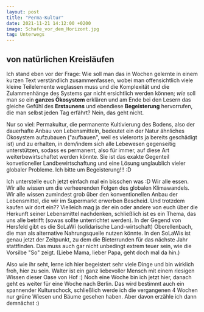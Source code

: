 ```yaml
---
layout: post
title: "Perma-Kultur"
date: 2021-11-21 14:12:00 +0200
image: Schafe_vor_dem_Horizont.jpg
tag: Unterwegs
---
```

## von natürlichen Kreisläufen

Ich stand eben vor der Frage:
Wie soll man das in Wochen gelernte in einem kurzen Text verständlich zusammenfassen, wobei man offensichtlich viele kleine Teilelemente weglassen muss und die Komplexität und die Zulammenhänge des Systems gar nicht ersichtlich werden können; 
_wie_ soll man _so_ ein __ganzes Ökosystem__ erklären und am Ende bei den Lesern das gleiche Gefühl des __Erstaunens__ und ebendiese __Begeisterung__ hervorrufen, die man selbst jeden Tag erfährt?
Nein, das geht nicht. 

Nur so viel: Permakultur, die permanente Kultivierung des Bodens, also der dauerhafte Anbau von Lebensmitteln, bedeutet ein der Natur ähnliches Ökosystem aufzubauen ("aufbauen", weil es vielerorts ja bereits geschädigt ist) und zu erhalten, in dem/indem sich alle Lebewesen gegenseitig unterstützen, sodass es permanent, also für immer, auf diese Art weiterbewirtschaftet werden könnte.
Sie ist das exakte Gegenteil konvetioneller Landbewirtschaftung und eine Lösung unglaublich vieler globaler Probleme.
Ich bitte um Begeisterung!!! :D

Ich unterstelle euch jetzt einfach mal ein bisschen was :D
Wir alle essen.
Wir alle wissen um die verheerenden Folgen des globalen Klimawandels.
Wir alle wissen zumindest grob über den konventionellen Anbau der Lebensmittel, die wir im Supermarkt erwerben Bescheid. 
Und trotzdem kaufen wir dort ein??
Vielleich mag ja der ein oder andere von euch über die Herkunft seiner Lebensmittel nachdenken, schließlich ist es ein Thema, das uns alle betrifft (sowas sollte unterrichtet werden). In der Gegend von Hersfeld gibt es die SoLaWi (solidarische Land-wirtschaft) Oberellenbach, die man als alternative Nahrungsquelle nutzen könnte. In den SoLaWis ist genau jetzt der Zeitpunkt, zu dem die Bieterrunden für das nächste Jahr stattfinden. Das muss auch gar nicht unbedingt extrem teuer sein, wie die Vorsilbe "So" zeigt.  (Liebe Mama, lieber Papa, geht doch mal da hin.)

Also wie ihr seht, lerne ich hier begeistert sehr viele Dinge und bin wirklich froh, hier zu sein. Walter ist ein ganz liebevoller Mensch mit einem riesigen Wissen dieser Oase von Hof :)
Noch eine Woche bin ich jetzt hier, danach geht es weiter für eine Woche nach Berlin. Das wird bestimmt auch ein spannender Kulturschock, schließlich werde ich die vergangenen 4 Wochen nur grüne Wiesen und Bäume gesehen haben. Aber davon erzähle ich dann demnächst :)